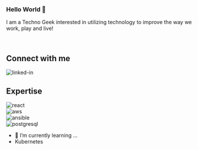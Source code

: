 ### Hello World 👋
I am a Techno Geek interested in utilizing technology to improve the way we work, play and live!

<br>

## Connect with me

[<img align="left" alt="linked-in" src="https://img.shields.io/badge/linkedin-%230077B5.svg?&style=for-the-badge&logo=linkedin&logoColor=white" />](https://www.linkedin.com/in/gavinang)
<br>

## Expertise

<img align="left" alt="react" src="https://img.shields.io/badge/react%20-%2320232a.svg?&style=for-the-badge&logo=react&logoColor=%2361DAFB" />
<br>

<img align="left" alt="aws" src="https://img.shields.io/badge/Amazon%20AWS-%23232F3E?logo=amazon-aws&logoColor=white&style=for-the-badge" />
<br>
<img align="left" alt="ansible" src="https://img.shields.io/badge/Ansible-%236DB33F.svg?&style=for-the-badge&logo=Ansible&logoColor=white" />
<br>
<img align="left" alt="postgresql" src="https://img.shields.io/badge/Postgresql-%236DB33F.svg?&style=for-the-badge&logo=Postgresql&logoColor=white" />
<br>



- 🌱 I’m currently learning ...
- Kubernetes



<!---
gavinangym/gavinangym is a ✨ special ✨ repository because its `README.md` (this file) appears on your GitHub profile.
You can click the Preview link to take a look at your changes.
--->
